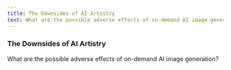 ```yaml
---
title: The Downsides of AI Artistry
text: What are the possible adverse effects of on-demand AI image generation?
---
```


### The Downsides of AI Artistry
What are the possible adverse effects of on-demand AI image generation?